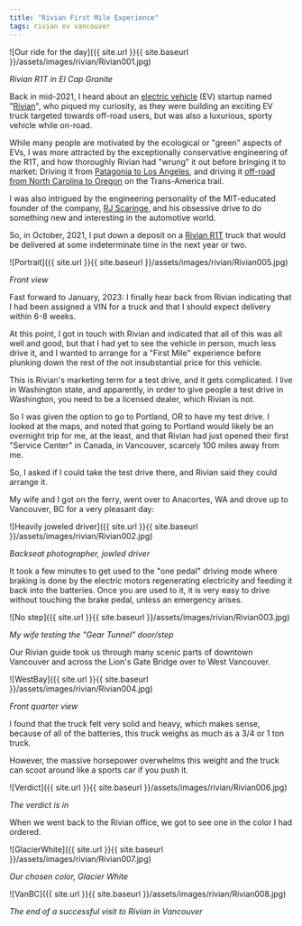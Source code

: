```yaml
---
title: "Rivian First Mile Experience"
tags: rivian ev vancouver
---
```


![Our ride for the day]({{ site.url }}{{ site.baseurl }}/assets/images/rivian/Rivian001.jpg)

*Rivian R1T in El Cap Granite*

Back in mid-2021, I heard about an [electric
vehicle](https://en.wikipedia.org/wiki/Electric_vehicle) (EV) startup
named "[Rivian](https://rivian.com/)", who piqued my curiosity, as
they were building an exciting EV truck targeted towards off-road
users, but was also a luxurious, sporty vehicle while on-road.

While many people are motivated by the ecological or "green" aspects
of EVs, I was more attracted by the exceptionally conservative
engineering of the R1T, and how thoroughly Rivian had "wrung" it out
before bringing it to market: Driving it from [Patagonia to Los
Angeles](https://www.thedrive.com/news/35528/rivian-sent-two-r1t-electric-pickup-prototypes-on-a-13000-mile-trip-from-patagonia-to-la),
and driving it [off-road from North Carolina to
Oregon](https://www.motortrend.com/features/2022-rivian-r1t-exclusive-drive-review-trans-america-trail-off-road-ver-2/)
on the Trans-America trail.

I was also intrigued by the engineering personality of the
MIT-educated founder of the company, [RJ
Scaringe](https://en.wikipedia.org/wiki/R._J._Scaringe), and his
obsessive drive to do something new and interesting in the automotive
world.

So, in October, 2021, I put down a deposit on a [Rivian
R1T](https://rivian.com/r1t) truck that would be delivered at some
indeterminate time in the next year or two.

![Portrait]({{ site.url }}{{ site.baseurl }}/assets/images/rivian/Rivian005.jpg)

*Front view*

Fast forward to January, 2023: I finally hear back from Rivian
indicating that I had been assigned a VIN for a truck and that I
should expect delivery within 6-8 weeks.

At this point, I got in touch with Rivian and indicated that all of
this was all well and good, but that I had yet to see the vehicle in
person, much less drive it, and I wanted to arrange for a "First Mile"
experience before plunking down the rest of the not insubstantial
price for this vehicle.

This is Rivian's marketing term for a test drive, and it gets
complicated. I live in Washington state, and apparently, in order to
give people a test drive in Washington, you need to be a licensed
dealer, which Rivian is not.

So I was given the option to go to Portland, OR to have my test
drive. I looked at the maps, and noted that going to Portland would
likely be an overnight trip for me, at the least, and that Rivian had
just opened their first "Service Center" in Canada, in Vancouver,
scarcely 100 miles away from me.

So, I asked if I could take the test drive there, and Rivian said they
could arrange it.

My wife and I got on the ferry, went over to Anacortes, WA and drove
up to Vancouver, BC for a very pleasant day:

![Heavily joweled driver]({{ site.url }}{{ site.baseurl }}/assets/images/rivian/Rivian002.jpg)

*Backseat photographer, jowled driver*

It took a few minutes to get used to the "one pedal" driving mode
where braking is done by the electric motors regenerating electricity
and feeding it back into the batteries. Once you are used to it, it is
very easy to drive without touching the brake pedal, unless an
emergency arises.

![No step]({{ site.url }}{{ site.baseurl }}/assets/images/rivian/Rivian003.jpg)

*My wife testing the "Gear Tunnel" door/step*

Our Rivian guide took us through many scenic parts of downtown
Vancouver and across the Lion's Gate Bridge over to West Vancouver.

![WestBay]({{ site.url }}{{ site.baseurl }}/assets/images/rivian/Rivian004.jpg)

*Front quarter view*

I found that the truck felt very solid and heavy, which makes sense,
because of all of the batteries, this truck weighs as much as a 3/4 or
1 ton truck.

However, the massive horsepower overwhelms this weight and the truck
can scoot around like a sports car if you push it.

![Verdict]({{ site.url }}{{ site.baseurl }}/assets/images/rivian/Rivian006.jpg)

*The verdict is in*

When we went back to the Rivian office, we got to see one in the color
I had ordered.

![GlacierWhite]({{ site.url }}{{ site.baseurl }}/assets/images/rivian/Rivian007.jpg)

*Our chosen color, Glacier White*

![VanBC]({{ site.url }}{{ site.baseurl }}/assets/images/rivian/Rivian008.jpg)

*The end of a successful visit to Rivian in Vancouver*




